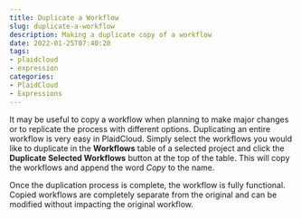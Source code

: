 ```yaml
---
title: Duplicate a Workflow
slug: duplicate-a-workflow
description: Making a duplicate copy of a workflow
date: 2022-01-25T07:40:20
tags:
- plaidcloud
- expression
categories:
- PlaidCloud
- Expressions
---
```



It may be useful to copy a workflow when planning to make major changes or to replicate the process with different options. Duplicating an entire workflow is very easy in PlaidCloud. Simply select the workflows you would like to duplicate in the **Workflows** table of a selected project and click the **Duplicate Selected Workflows** button at the top of the table. This will copy the workflows and append the word *Copy* to the name.



Once the duplication process is complete, the workflow is fully functional. Copied workflows are completely separate from the original and can be modified without impacting the original workflow.

